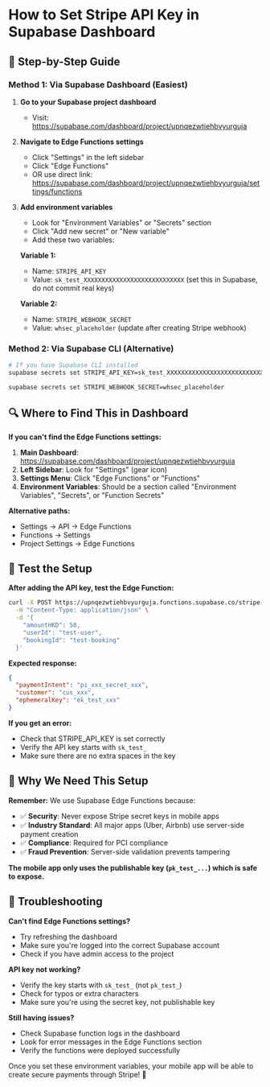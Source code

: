# How to Set Stripe API Key in Supabase Dashboard

## 🎯 Step-by-Step Guide

### Method 1: Via Supabase Dashboard (Easiest)

1. **Go to your Supabase project dashboard**
   - Visit: https://supabase.com/dashboard/project/upnqezwtiehbvyurguja

2. **Navigate to Edge Functions settings**
   - Click "Settings" in the left sidebar
   - Click "Edge Functions" 
   - OR use direct link: https://supabase.com/dashboard/project/upnqezwtiehbvyurguja/settings/functions

3. **Add environment variables**
   - Look for "Environment Variables" or "Secrets" section
   - Click "Add new secret" or "New variable"
   - Add these two variables:

   **Variable 1:**
   - Name: `STRIPE_API_KEY`
   - Value: `sk_test_XXXXXXXXXXXXXXXXXXXXXXXXXXXX` (set this in Supabase, do not commit real keys)

   **Variable 2:**
   - Name: `STRIPE_WEBHOOK_SECRET`
   - Value: `whsec_placeholder` (update after creating Stripe webhook)

### Method 2: Via Supabase CLI (Alternative)

```bash
# If you have Supabase CLI installed
supabase secrets set STRIPE_API_KEY=sk_test_XXXXXXXXXXXXXXXXXXXXXXXXXXXX

supabase secrets set STRIPE_WEBHOOK_SECRET=whsec_placeholder
```

## 🔍 Where to Find This in Dashboard

**If you can't find the Edge Functions settings:**

1. **Main Dashboard**: https://supabase.com/dashboard/project/upnqezwtiehbvyurguja
2. **Left Sidebar**: Look for "Settings" (gear icon)
3. **Settings Menu**: Click "Edge Functions" or "Functions"
4. **Environment Variables**: Should be a section called "Environment Variables", "Secrets", or "Function Secrets"

**Alternative paths:**
- Settings → API → Edge Functions
- Functions → Settings
- Project Settings → Edge Functions

## 🧪 Test the Setup

**After adding the API key, test the Edge Function:**

```bash
curl -X POST https://upnqezwtiehbvyurguja.functions.supabase.co/stripe-payment-sheet-setup \
  -H "Content-Type: application/json" \
  -d '{
    "amountHKD": 50,
    "userId": "test-user",
    "bookingId": "test-booking"
  }'
```

**Expected response:**
```json
{
  "paymentIntent": "pi_xxx_secret_xxx",
  "customer": "cus_xxx",
  "ephemeralKey": "ek_test_xxx"
}
```

**If you get an error:**
- Check that STRIPE_API_KEY is set correctly
- Verify the API key starts with `sk_test_`
- Make sure there are no extra spaces in the key

## 🎯 Why We Need This Setup

**Remember:** We use Supabase Edge Functions because:
- ✅ **Security**: Never expose Stripe secret keys in mobile apps
- ✅ **Industry Standard**: All major apps (Uber, Airbnb) use server-side payment creation
- ✅ **Compliance**: Required for PCI compliance
- ✅ **Fraud Prevention**: Server-side validation prevents tampering

**The mobile app only uses the publishable key (`pk_test_...`) which is safe to expose.**

## 🚨 Troubleshooting

**Can't find Edge Functions settings?**
- Try refreshing the dashboard
- Make sure you're logged into the correct Supabase account
- Check if you have admin access to the project

**API key not working?**
- Verify the key starts with `sk_test_` (not `pk_test_`)
- Check for typos or extra characters
- Make sure you're using the secret key, not publishable key

**Still having issues?**
- Check Supabase function logs in the dashboard
- Look for error messages in the Edge Functions section
- Verify the functions were deployed successfully

Once you set these environment variables, your mobile app will be able to create secure payments through Stripe! 🎉
